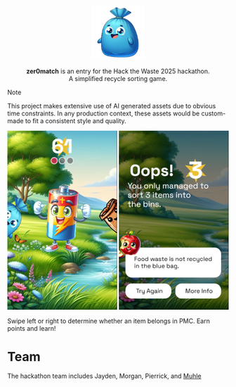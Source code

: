 <div align="center">
  <img src="public/assets/bin/blue-happy.png" width="120" alt="Blue bag" />
</div>

<br />

<div align="center">
  <b>zer0match</b> is an entry for the Hack the Waste 2025 hackathon. <br />
  A simplified recycle sorting game.<br>
</div>

> [!NOTE]
> This project makes extensive use of AI generated assets due to obvious time constraints. In any production context, these assets would be custom-made to fit a consistent style and quality.

<div align="center">
  <img src="public/preview-game.png" width="250" alt="Game preview" />
  <img src="public/preview-end.png" width="250" alt="Game end preview" />
</div>

Swipe left or right to determine whether an item belongs in PMC. Earn points and learn!


# Team

The hackathon team includes Jayden, Morgan, Pierrick, and [Muhle](https://github.com/Ashley-sdev)
